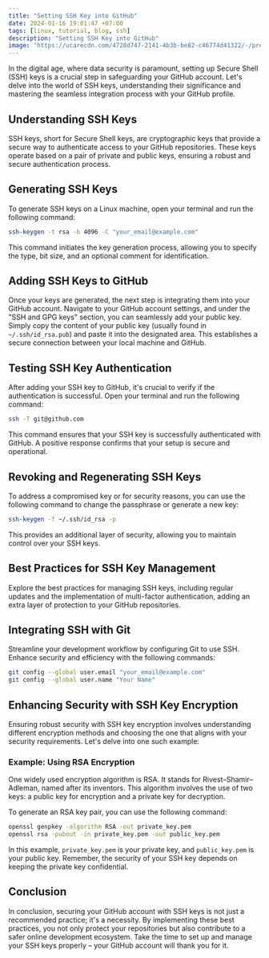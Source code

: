 ```yaml
---
title: "Setting SSH Key into GitHub"
date: 2024-01-16 19:01:47 +07:00
tags: [linux, tutorial, blog, ssh]
description: "Setting SSH Key into GitHub"
image: "https://ucarecdn.com/4728d747-2141-4b3b-be82-c46774d41322/-/preview/500x500/-/quality/smart/-/format/auto/"
---
```


In the digital age, where data security is paramount, setting up Secure Shell (SSH) keys is a crucial step in safeguarding your GitHub account. Let's delve into the world of SSH keys, understanding their significance and mastering the seamless integration process with your GitHub profile.

## Understanding SSH Keys
SSH keys, short for Secure Shell keys, are cryptographic keys that provide a secure way to authenticate access to your GitHub repositories. These keys operate based on a pair of private and public keys, ensuring a robust and secure authentication process.

## Generating SSH Keys
To generate SSH keys on a Linux machine, open your terminal and run the following command:

```bash
ssh-keygen -t rsa -b 4096 -C "your_email@example.com"
```

This command initiates the key generation process, allowing you to specify the type, bit size, and an optional comment for identification.

## Adding SSH Keys to GitHub
Once your keys are generated, the next step is integrating them into your GitHub account. Navigate to your GitHub account settings, and under the "SSH and GPG keys" section, you can seamlessly add your public key. Simply copy the content of your public key (usually found in `~/.ssh/id_rsa.pub`) and paste it into the designated area. This establishes a secure connection between your local machine and GitHub.

## Testing SSH Key Authentication
After adding your SSH key to GitHub, it's crucial to verify if the authentication is successful. Open your terminal and run the following command:

```bash
ssh -T git@github.com
```

This command ensures that your SSH key is successfully authenticated with GitHub. A positive response confirms that your setup is secure and operational.

## Revoking and Regenerating SSH Keys
To address a compromised key or for security reasons, you can use the following command to change the passphrase or generate a new key:

```bash
ssh-keygen -f ~/.ssh/id_rsa -p
```

This provides an additional layer of security, allowing you to maintain control over your SSH keys.

## Best Practices for SSH Key Management
Explore the best practices for managing SSH keys, including regular updates and the implementation of multi-factor authentication, adding an extra layer of protection to your GitHub repositories.

## Integrating SSH with Git
Streamline your development workflow by configuring Git to use SSH. Enhance security and efficiency with the following commands:

```bash
git config --global user.email "your_email@example.com"
git config --global user.name "Your Name"
```

## Enhancing Security with SSH Key Encryption
Ensuring robust security with SSH key encryption involves understanding different encryption methods and choosing the one that aligns with your security requirements. Let's delve into one such example:

### Example: Using RSA Encryption

One widely used encryption algorithm is RSA. It stands for Rivest–Shamir–Adleman, named after its inventors. This algorithm involves the use of two keys: a public key for encryption and a private key for decryption.

To generate an RSA key pair, you can use the following command:

```bash
openssl genpkey -algorithm RSA -out private_key.pem
openssl rsa -pubout -in private_key.pem -out public_key.pem
```

In this example, `private_key.pem` is your private key, and `public_key.pem` is your public key. Remember, the security of your SSH key depends on keeping the private key confidential.

## Conclusion
In conclusion, securing your GitHub account with SSH keys is not just a recommended practice; it's a necessity. By implementing these best practices, you not only protect your repositories but also contribute to a safer online development ecosystem. Take the time to set up and manage your SSH keys properly – your GitHub account will thank you for it.
